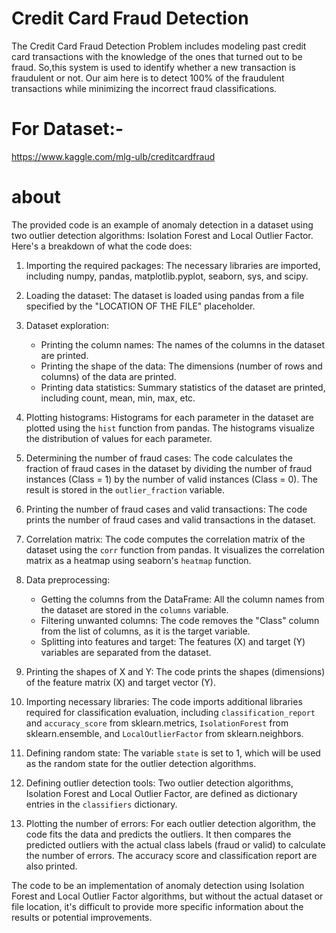 # Credit Card Fraud Detection
The Credit Card Fraud Detection Problem includes modeling past credit card transactions with the knowledge of the ones that turned out to be fraud. So,this system is used to identify whether a new transaction is fraudulent or not. Our aim here is to detect 100% of the fraudulent transactions while minimizing the incorrect fraud classifications.

# For Dataset:-
https://www.kaggle.com/mlg-ulb/creditcardfraud


# about

The provided code is an example of anomaly detection in a dataset using two outlier detection algorithms: Isolation Forest and Local Outlier Factor. Here's a breakdown of what the code does:

1. Importing the required packages: The necessary libraries are imported, including numpy, pandas, matplotlib.pyplot, seaborn, sys, and scipy.

2. Loading the dataset: The dataset is loaded using pandas from a file specified by the "LOCATION OF THE FILE" placeholder.

3. Dataset exploration:
   - Printing the column names: The names of the columns in the dataset are printed.
   - Printing the shape of the data: The dimensions (number of rows and columns) of the data are printed.
   - Printing data statistics: Summary statistics of the dataset are printed, including count, mean, min, max, etc.

4. Plotting histograms: Histograms for each parameter in the dataset are plotted using the `hist` function from pandas. The histograms visualize the distribution of values for each parameter.

5. Determining the number of fraud cases: The code calculates the fraction of fraud cases in the dataset by dividing the number of fraud instances (Class = 1) by the number of valid instances (Class = 0). The result is stored in the `outlier_fraction` variable.

6. Printing the number of fraud cases and valid transactions: The code prints the number of fraud cases and valid transactions in the dataset.

7. Correlation matrix: The code computes the correlation matrix of the dataset using the `corr` function from pandas. It visualizes the correlation matrix as a heatmap using seaborn's `heatmap` function.

8. Data preprocessing:
   - Getting the columns from the DataFrame: All the column names from the dataset are stored in the `columns` variable.
   - Filtering unwanted columns: The code removes the "Class" column from the list of columns, as it is the target variable.
   - Splitting into features and target: The features (X) and target (Y) variables are separated from the dataset.

9. Printing the shapes of X and Y: The code prints the shapes (dimensions) of the feature matrix (X) and target vector (Y).

10. Importing necessary libraries: The code imports additional libraries required for classification evaluation, including `classification_report` and `accuracy_score` from sklearn.metrics, `IsolationForest` from sklearn.ensemble, and `LocalOutlierFactor` from sklearn.neighbors.

11. Defining random state: The variable `state` is set to 1, which will be used as the random state for the outlier detection algorithms.

12. Defining outlier detection tools: Two outlier detection algorithms, Isolation Forest and Local Outlier Factor, are defined as dictionary entries in the `classifiers` dictionary.

13. Plotting the number of errors: For each outlier detection algorithm, the code fits the data and predicts the outliers. It then compares the predicted outliers with the actual class labels (fraud or valid) to calculate the number of errors. The accuracy score and classification report are also printed.

The code to be an implementation of anomaly detection using Isolation Forest and Local Outlier Factor algorithms, but without the actual dataset or file location, it's difficult to provide more specific information about the results or potential improvements.
